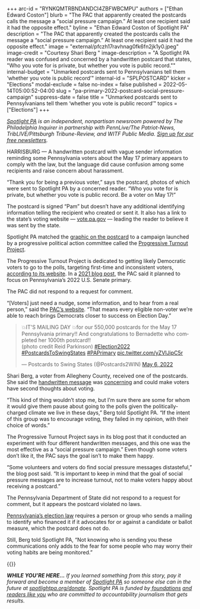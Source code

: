 +++
arc-id = "RYNKQMTRBNDANDCI4ZBFWBCMPU"
authors = ["Ethan Edward Coston"]
blurb = "The PAC that apparently created the postcards calls the message a “social pressure campaign.” At least one recipient said it had the opposite effect."
byline = "Ethan Edward Coston of Spotlight PA"
description = "The PAC that apparently created the postcards calls the message a “social pressure campaign.” At least one recipient said it had the opposite effect."
image = "external/pfczh17ravhnag0fk6fn2jk1y0.jpeg"
image-credit = "Courtesy Shari Berg "
image-description = "A Spotlight PA reader was confused and concerned by a handwritten postcard that states, \"Who you vote for is private, but whether you vote is public record.\""
internal-budget = "Unmarked postcards sent to Pennsylvanians tell them ‘whether you vote is public record’"
internal-id = "SPLPOSTCARD"
kicker = "Elections"
modal-exclude = false
no-index = false
published = 2022-05-14T05:00:52-04:00
slug = "pa-primary-2022-postcard-social-pressure-campaign"
suppress-date = false
title = "Unmarked postcards sent to Pennsylvanians tell them ‘whether you vote is public record’"
topics = ["Elections"]
+++

<a href="https://www.spotlightpa.org/"><i>Spotlight PA</i></a><i> is an independent, nonpartisan newsroom powered by The Philadelphia Inquirer in partnership with PennLive/The Patriot-News, TribLIVE/Pittsburgh Tribune-Review, and WITF Public Media. </i><a href="https://www.spotlightpa.org/newsletters"><i>Sign up for our free newsletters</i></a><i>.</i>

HARRISBURG — A handwritten postcard with vague sender information reminding some Pennsylvania voters about the May 17 primary appears to comply with the law, but the language did cause confusion among some recipients and raise concern about harassment.

“Thank you for being a previous voter,” says the postcard, photos of which were sent to Spotlight PA by a concerned reader. “Who you vote for is private, but whether you vote is public record. Be a voter on May 17!”

The postcard is signed “Pam” but doesn’t have any additional identifying information telling the recipient who created or sent it. It also has a link to the state’s voting website — <a href="https://www.vote.pa.gov/Pages/default.aspx">vote.pa.gov</a> — leading the reader to believe it was sent by the state.

<script src="https://www.spotlightpa.org/embed.js" async></script><div data-spl-embed-version="1" data-spl-src="https://www.spotlightpa.org/embeds/newsletter/"></div>

Spotlight PA matched the <a href="https://www.facebook.com/postcards2swingstates/posts/505162327665800">graphic on the postcard</a> to a campaign launched by a progressive political action committee called the <a href="https://www.turnoutpac.org/">Progressive Turnout Project</a>.

The Progressive Turnout Project is dedicated to getting likely Democratic voters to go to the polls, targeting first-time and inconsistent voters, <a href="https://www.turnoutpac.org/who-we-are/">according to its website</a>. In a <a href="https://turnoutpac.medium.com/a-gateway-to-activism-postcards-win-close-elections-5bf7f45da15a">2021 blog post</a>, the PAC said it planned to focus on Pennsylvania’s 2022 U.S. Senate primary.

The PAC did not respond to a request for comment.

“[Voters] just need a nudge, some information, and to hear from a real person,” said the <a href="https://www.turnoutpac.org/who-we-are/">PAC’s website</a>. “That means every eligible non-voter we’re able to reach brings Democrats closer to success on Election Day.”

<blockquote class="twitter-tweet"><p lang="en" dir="ltr">💥IT&#39;S MAILING DAY 💥for our 550,000 postcards for the May 17 Pennsylvania primary!! And congratulations to Bernadette who completed her 1000th postcard!!<br>(photo credit Reid Parkinson) <a href="https://twitter.com/hashtag/Election2022?src=hash&amp;ref_src=twsrc%5Etfw">#Election2022</a> <a href="https://twitter.com/hashtag/PostcardsToSwingStates?src=hash&amp;ref_src=twsrc%5Etfw">#PostcardsToSwingStates</a> <a href="https://twitter.com/hashtag/PAPrimary?src=hash&amp;ref_src=twsrc%5Etfw">#PAPrimary</a> <a href="https://t.co/yZVIJipC5r">pic.twitter.com/yZVIJipC5r</a></p>&mdash; Postcards to Swing States (@Postcards2WIN) <a href="https://twitter.com/Postcards2WIN/status/1522574750719090690?ref_src=twsrc%5Etfw">May 6, 2022</a></blockquote>
<script async src="https://platform.twitter.com/widgets.js" charset="utf-8"></script>


Shari Berg, a voter from Allegheny County, received one of the postcards. She said the <a href="https://twitter.com/sanejones/status/1524183247428767744" target="_blank">handwritten message</a> was <a href="https://twitter.com/IngaSaffron/status/1524040789449445378" target="_blank">concerning</a> and could make voters have second thoughts about voting.

“This kind of thing wouldn’t stop me, but I’m sure there are some for whom it would give them pause about going to the polls given the politically-charged climate we live in these days,” Berg told Spotlight PA. “If the intent of this group was to encourage voting, they failed in my opinion, with their choice of words.”

The Progressive Turnout Project says in its blog post that it conducted an experiment with four different handwritten messages, and this one was the most effective as a “social pressure campaign.” Even though some voters don’t like it, the PAC says the goal isn’t to make them happy.

“Some volunteers and voters do find social pressure messages distasteful,” the blog post said. “It is important to keep in mind that the goal of social pressure messages are to increase turnout, not to make voters happy about receiving a postcard.”

<script src="https://www.spotlightpa.org/embed.js" async></script><div data-spl-embed-version="1" data-spl-src="https://www.spotlightpa.org/embeds/donate/"></div>

The Pennsylvania Department of State did not respond to a request for comment, but it appears the postcard violated no laws.

<a href="https://www.legis.state.pa.us/WU01/LI/LI/US/PDF/1937/0/0320..PDF">Pennsylvania’s election law</a> requires a person or group who sends a mailing to identify who financed it if it advocates for or against a candidate or ballot measure, which the postcard does not do.

Still, Berg told Spotlight PA, “Not knowing who is sending you these communications only adds to the fear for some people who may worry their voting habits are being monitored.”

{{<picture src="external/rnqwvewg4t16bchqd0hw2tvpwr.png" description="A Spotlight PA reader was confused and concerned by a handwritten postcard that states, &#34;Who you vote for is private, but whether you vote is public record.&#34;" caption="A Spotlight PA reader was confused and concerned by a handwritten postcard that states, &#34;Who you vote for is private, but whether you vote is public record.&#34;" credit="Courtesy Shari Berg">}} 

<i><b>WHILE YOU’RE HERE...</b></i><i> If you learned something from this story, pay it forward and become a member of </i><a href="https://www.spotlightpa.org/"><i>Spotlight PA</i></a><i> so someone else can in the future at </i><a href="https://www.spotlightpa.org/donate"><i>spotlightpa.org/donate</i></a><i>. Spotlight PA is funded by</i><a href="https://www.spotlightpa.org/support"><i> foundations</i></a><i> </i><a href="https://www.spotlightpa.org/support"><i>and readers like you</i></a><i> who are committed to accountability journalism that gets results.</i>
